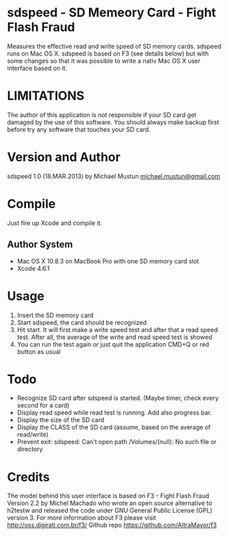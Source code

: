 sdspeed - SD Memeory Card - Fight Flash Fraud
=======
Measures the effective read and write speed of SD memory cards. sdspeed runs on Mac OS X.
sdspeed is based on F3 (see details below) but with some changes so that it was possible 
to write a nativ Mac OS X user interface based on it.

LIMITATIONS
===========
The author of this application is not responsible if your SD card get damaged by the use
of this software. You should always make backup first before try any software that touches
your SD card.

Version and Author
==================
sdspeed 1.0 (18.MAR.2013) by Michael Mustun <michael.mustun@gmail.com>

Compile
=======
Just fire up Xcode and compile it.

Author System
-------------
- Mac OS X 10.8.3 on MacBook Pro with one SD memory card slot
- Xcode 4.6.1

Usage
=====
1. Insert the SD memory card
2. Start sdspeed, the card should be recognized
3. Hit start. It will first make a write speed test and after that a read speed test. 
   After all, the average of the write and read speed test is showed
4. You can run the test again or just quit the application CMD+Q or red button as usual

Todo
====
- Recognize SD card after sdspeed is started. (Maybe timer, check every second for a card)
- Display read speed while read test is running. Add also progress bar.
- Display the size of the SD card
- Display the CLASS of the SD card (assume, based on the average of read/write)
- Prevent exit: sdspeed: Can't open path /Volumes/(null): No such file or directory

Credits
=======
The model behind this user interface is based on F3 - Fight Flash Fraud Version 2.2 by 
Michel Machado who wrote an open source alternative to h2testw and released the code 
under GNU General Public License (GPL) version 3. For more information about F3 please 
visit http://oss.digirati.com.br/f3/
Github repo https://github.com/AltraMayor/f3
